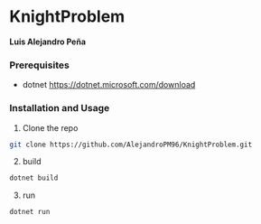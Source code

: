 # KnightProblem

**Luis Alejandro Peña**
### Prerequisites

* dotnet
https://dotnet.microsoft.com/download

### Installation and Usage

1. Clone the repo
```sh
git clone https://github.com/AlejandroPM96/KnightProblem.git
```
2. build
```sh
dotnet build
```
3. run
```JS
dotnet run
```
